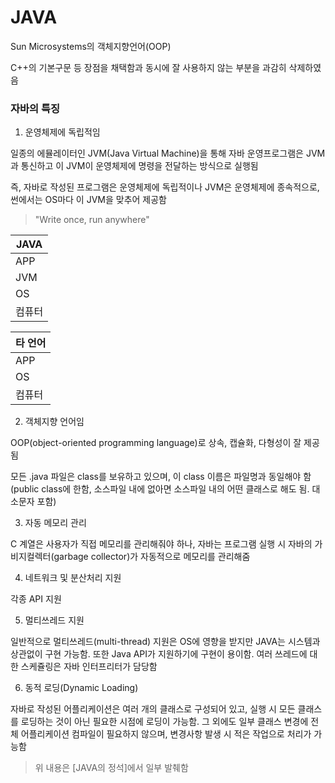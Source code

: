 # JAVA

Sun Microsystems의 객체지향언어(OOP)


C++의 기본구문 등 장점을 채택함과 동시에 잘 사용하지 않는 부분을 과감히 삭제하였음


### 자바의 특징

1. 운영체제에 독립적임

일종의 에뮬레이터인 JVM(Java Virtual Machine)을 통해 자바 운영프로그램은 JVM과 통신하고 이 JVM이 운영체제에 명령을 전달하는 방식으로 실행됨

즉, 자바로 작성된 프로그램은 운영체제에 독립적이나 JVM은 운영체제에 종속적으로, 썬에서는 OS마다 이 JVM을 맞추어 제공함

>"Write once, run anywhere"

|JAVA  |
|------|
|APP   |
|JVM   |
|OS    |
|컴퓨터 |

|타 언어 |
|-------|
|APP    |
|OS     |
|컴퓨터  |


2. 객체지향 언어임

OOP(object-oriented programming language)로 상속, 캡슐화, 다형성이 잘 제공됨

모든 .java 파일은 class를 보유하고 있으며, 이 class 이름은 파일명과 동일해야 함(public class에 한함, 소스파일 내에 없아면 소스파일 내의 어떤 클래스로 해도 됨. 대소문자 포함)

3. 자동 메모리 관리

C 계열은 사용자가 직접 메모리를 관리해줘야 하나, 자바는 프로그램 실행 시 자바의 가비지컬렉터(garbage collector)가 자동적으로 메모리를 관리해줌

4. 네트워크 및 분산처리 지원

각종 API 지원

5. 멀티쓰레드 지원

일반적으로 멀티쓰레드(multi-thread) 지원은 OS에 영향을 받지만 JAVA는 시스템과 상관없이 구현 가능함. 또한 Java API가 지원하기에 구현이 용이함. 여러 쓰레드에 대한 스케쥴링은 자바 인터프리터가 담당함

6. 동적 로딩(Dynamic Loading)

자바로 작성된 어플리케이션은 여러 개의 클래스로 구성되어 있고, 실행 시 모든 클래스를 로딩하는 것이 아닌 필요한 시점에 로딩이 가능함. 그 외에도 일부 클래스 변경에 전체 어플리케이션 컴파일이 필요하지 않으며, 변경사항 발생 시 적은 작업으로 처리가 가능함

> 위 내용은 [JAVA의 정석]에서 일부 발췌함